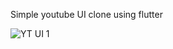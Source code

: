 Simple youtube UI clone using flutter

![YT UI 1](https://user-images.githubusercontent.com/86499358/123620022-6aad5280-d827-11eb-9450-a86a7771dca7.PNG)
